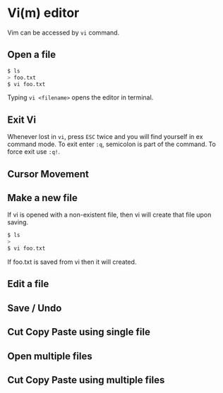 # Vi(m) editor  

Vim can be accessed by `vi` command.

## Open a file  

```bash  
$ ls
> foo.txt
$ vi foo.txt
```  
Typing `vi <filename>` opens the editor in terminal.  

## Exit Vi  

Whenever lost in `vi`, press `ESC` twice and you will find yourself in ex command mode. To exit enter `:q`, semicolon is part of the command. To force exit use `:q!`.

## Cursor Movement
## Make a new file  

If vi is opened with a non-existent file, then vi will create that file upon saving.

```bash
$ ls
> 
$ vi foo.txt
```
If foo.txt is saved from vi then it will created.  

## Edit a file  
## Save / Undo  
## Cut Copy Paste using single file  
## Open multiple files  
## Cut Copy Paste using multiple files  